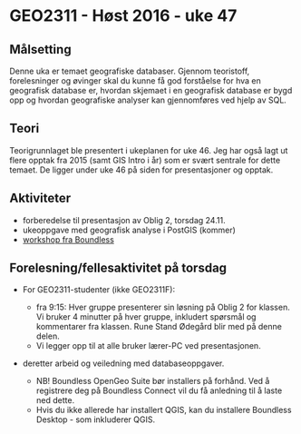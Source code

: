 # GEO2311 - Høst 2016 - uke 47


## Målsetting

Denne uka er temaet geografiske databaser. Gjennom teoristoff, forelesninger og øvinger skal du kunne få god forståelse for hva en geografisk database er, hvordan skjemaet i en geografisk database er bygd opp og hvordan geografiske analyser kan gjennomføres ved hjelp av SQL.

## Teori

Teorigrunnlaget ble presentert i ukeplanen for uke 46. Jeg har også lagt ut flere opptak fra 2015 (samt GIS Intro i år) som er svært sentrale for dette temaet. De ligger under uke 46 på siden for presentasjoner og opptak.

## Aktiviteter

- forberedelse til presentasjon av Oblig 2, torsdag 24.11.
- ukeoppgave med geografisk analyse i PostGIS (kommer)
- [workshop fra Boundless](http://workshops.boundlessgeo.com/postgis-intro/)

## Forelesning/fellesaktivitet på torsdag

- For GEO2311-studenter (ikke GEO2311F):
  - fra 9:15: Hver gruppe presenterer sin løsning på Oblig 2 for klassen. Vi bruker 4 minutter på hver gruppe, inkludert spørsmål og kommentarer fra klassen. Rune Stand Ødegård blir med på denne delen.
  - Vi legger opp til at alle bruker lærer-PC ved presentasjonen.

- deretter arbeid og veiledning med databaseoppgaver.  
  - NB! Boundless OpenGeo Suite bør installers på forhånd. Ved å registrere deg på Boundless Connect vil du få anledning til å laste ned dette.
  - Hvis du ikke allerede har installert QGIS, kan du installere Boundless Desktop - som inkluderer QGIS.
